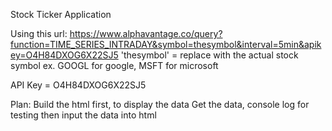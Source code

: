 Stock Ticker Application

Using this url: https://www.alphavantage.co/query?function=TIME_SERIES_INTRADAY&symbol=thesymbol&interval=5min&apikey=O4H84DXOG6X22SJ5
    'thesymbol' = replace with the actual stock symbol
        ex. GOOGL for google, MSFT for microsoft

API Key = O4H84DXOG6X22SJ5

Plan:
Build the html first, to display the data
Get the data, console log for testing
then input the data into html